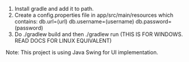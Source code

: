 1) Install gradle and add it to path. 
2) Create a config.properties file in app/src/main/resources which contains:
db.url=(url)
db.username=(username)
db.password=(password)
3) Do ./gradlew build and then ./gradlew run (THIS IS FOR WINDOWS. READ DOCS FOR LINUX EQUIVALENT)

Note: This project is using Java Swing for UI implementation.
